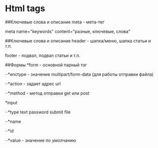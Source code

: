# Html tags
##Ключевые слова и описание
meta - мета-тег

meta name="keywords" content="разные, ключевые, слова"

##Ключевые слова и описание
header - шапка/меню, шапка статьи и т.п.

footer - подвал, подвал статьи и т.п.



##Формы
*form - основной парный тэг

⋅⋅*enctype - значение multipart/form-data (для работы отправки файла)

⋅⋅*action - задает адрес url

⋅⋅*method - метод отправки get или post

*input

 ⋅⋅*type
        text
        password
        submit
        file

 ⋅⋅*name

⋅⋅*id

⋅⋅*value - значение по умолчанию


